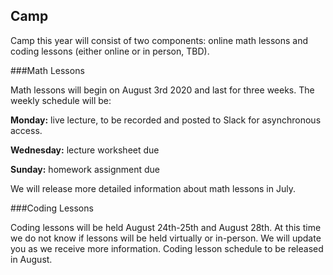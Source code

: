 ## Camp

Camp this year will consist of two components: online math lessons and coding lessons (either online or in person, TBD).

###Math Lessons

Math lessons will begin on August 3rd 2020 and last for three weeks. The weekly schedule will be:

**Monday:** live lecture, to be recorded and posted to Slack for asynchronous access.

**Wednesday:** lecture worksheet due

**Sunday:** homework assignment due

We will release more detailed information about math lessons in July.

###Coding Lessons

Coding lessons will be held August 24th-25th and August 28th. At this time we do not know if lessons will be held virtually or in-person. We will update you as we receive more information. Coding lesson schedule to be released in August.
